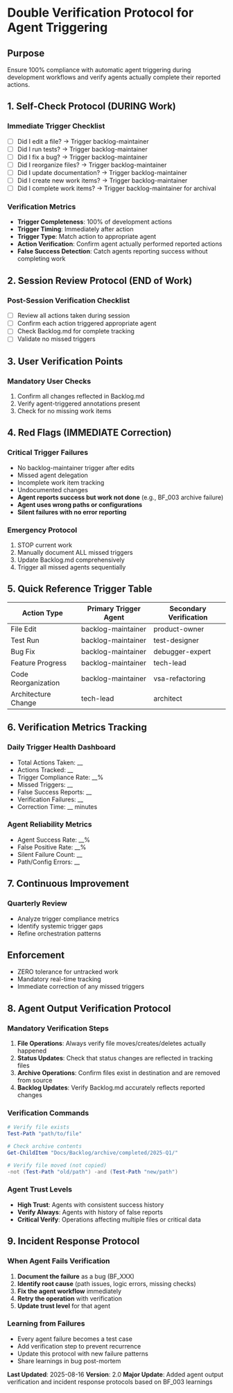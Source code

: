 # Double Verification Protocol for Agent Triggering

## Purpose
Ensure 100% compliance with automatic agent triggering during development workflows and verify agents actually complete their reported actions.

## 1. Self-Check Protocol (DURING Work)

### Immediate Trigger Checklist
- [ ] Did I edit a file? → Trigger backlog-maintainer
- [ ] Did I run tests? → Trigger backlog-maintainer
- [ ] Did I fix a bug? → Trigger backlog-maintainer
- [ ] Did I reorganize files? → Trigger backlog-maintainer
- [ ] Did I update documentation? → Trigger backlog-maintainer
- [ ] Did I create new work items? → Trigger backlog-maintainer
- [ ] Did I complete work items? → Trigger backlog-maintainer for archival

### Verification Metrics
- **Trigger Completeness**: 100% of development actions
- **Trigger Timing**: Immediately after action
- **Trigger Type**: Match action to appropriate agent
- **Action Verification**: Confirm agent actually performed reported actions
- **False Success Detection**: Catch agents reporting success without completing work

## 2. Session Review Protocol (END of Work)

### Post-Session Verification Checklist
- [ ] Review all actions taken during session
- [ ] Confirm each action triggered appropriate agent
- [ ] Check Backlog.md for complete tracking
- [ ] Validate no missed triggers

## 3. User Verification Points

### Mandatory User Checks
1. Confirm all changes reflected in Backlog.md
2. Verify agent-triggered annotations present
3. Check for no missing work items

## 4. Red Flags (IMMEDIATE Correction)

### Critical Trigger Failures
- No backlog-maintainer trigger after edits
- Missed agent delegation
- Incomplete work item tracking
- Undocumented changes
- **Agent reports success but work not done** (e.g., BF_003 archive failure)
- **Agent uses wrong paths or configurations**
- **Silent failures with no error reporting**

### Emergency Protocol
1. STOP current work
2. Manually document ALL missed triggers
3. Update Backlog.md comprehensively
4. Trigger all missed agents sequentially

## 5. Quick Reference Trigger Table

| Action Type | Primary Trigger Agent | Secondary Verification |
|------------|----------------------|------------------------|
| File Edit | backlog-maintainer | product-owner |
| Test Run | backlog-maintainer | test-designer |
| Bug Fix | backlog-maintainer | debugger-expert |
| Feature Progress | backlog-maintainer | tech-lead |
| Code Reorganization | backlog-maintainer | vsa-refactoring |
| Architecture Change | tech-lead | architect |

## 6. Verification Metrics Tracking

### Daily Trigger Health Dashboard
- Total Actions Taken: __
- Actions Tracked: __
- Trigger Compliance Rate: __%
- Missed Triggers: __
- False Success Reports: __
- Verification Failures: __
- Correction Time: __ minutes

### Agent Reliability Metrics
- Agent Success Rate: __%
- False Positive Rate: __%
- Silent Failure Count: __
- Path/Config Errors: __

## 7. Continuous Improvement

### Quarterly Review
- Analyze trigger compliance metrics
- Identify systemic trigger gaps
- Refine orchestration patterns

## Enforcement
- ZERO tolerance for untracked work
- Mandatory real-time tracking
- Immediate correction of any missed triggers

## 8. Agent Output Verification Protocol

### Mandatory Verification Steps
1. **File Operations**: Always verify file moves/creates/deletes actually happened
2. **Status Updates**: Check that status changes are reflected in tracking files
3. **Archive Operations**: Confirm files exist in destination and are removed from source
4. **Backlog Updates**: Verify Backlog.md accurately reflects reported changes

### Verification Commands
```powershell
# Verify file exists
Test-Path "path/to/file"

# Check archive contents
Get-ChildItem "Docs/Backlog/archive/completed/2025-Q1/"

# Verify file moved (not copied)
-not (Test-Path "old/path") -and (Test-Path "new/path")
```

### Agent Trust Levels
- **High Trust**: Agents with consistent success history
- **Verify Always**: Agents with history of false reports
- **Critical Verify**: Operations affecting multiple files or critical data

## 9. Incident Response Protocol

### When Agent Fails Verification
1. **Document the failure** as a bug (BF_XXX)
2. **Identify root cause** (path issues, logic errors, missing checks)
3. **Fix the agent workflow** immediately
4. **Retry the operation** with verification
5. **Update trust level** for that agent

### Learning from Failures
- Every agent failure becomes a test case
- Add verification step to prevent recurrence
- Update this protocol with new failure patterns
- Share learnings in bug post-mortem

**Last Updated**: 2025-08-16
**Version**: 2.0
**Major Update**: Added agent output verification and incident response protocols based on BF_003 learnings